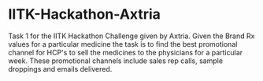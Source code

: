 # IITK-Hackathon-Axtria
Task 1 for the IITK Hackathon Challenge given by Axtria. Given the Brand Rx values for a particular medicine the task is to find the best promotional channel for HCP's to sell the medicines to the physicians for a particular week. These promotional channels include sales rep calls, sample droppings and emails delivered.
